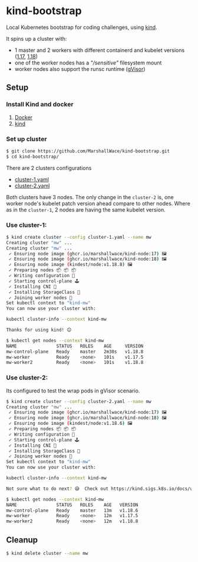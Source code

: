 # kind-bootstrap

Local Kubernetes bootstrap for coding challenges, using [kind](https://kind.sigs.k8s.io/).

It spins up a cluster with:
- 1 master and 2 workers with different containerd and kubelet versions ([1.17](./nodes/Dockerfile.17), [1.18](./nodes/Dockerfile.18))
- one of the worker nodes has a _"/sensitive"_ filesystem mount
- worker nodes also support the runsc runtime ([gVisor](https://gvisor.dev/))

## Setup

### Install Kind and docker
1) [Docker](https://docs.docker.com/get-docker/) 
2) [kind](https://github.com/kubernetes-sigs/kind/releases)

### Set up cluster
```bash
$ git clone https://github.com/MarshallWace/kind-bootstrap.git
$ cd kind-bootstrap/
```
There are 2 clusters configurations
* [cluster-1.yaml](./cluster-1.yaml)
* [cluster-2.yaml](./cluster-2.yaml)

Both clusters have 3 nodes. The only change in the `cluster-2` is, one worker node's kubelet patch version ahead compare to other nodes. Where as in the `cluster-1`, 2 nodes are having the same kubelet version.


### Use cluster-1:
```bash
$ kind create cluster --config cluster-1.yaml --name mw
Creating cluster "mw" ...
Creating cluster "mw" ...
 ✓ Ensuring node image (ghcr.io/marshallwace/kind-node:17) 🖼 
 ✓ Ensuring node image (ghcr.io/marshallwace/kind-node:18) 🖼 
 ✓ Ensuring node image (kindest/node:v1.18.8) 🖼 
 ✓ Preparing nodes 📦 📦 📦  
 ✓ Writing configuration 📜 
 ✓ Starting control-plane 🕹️ 
 ✓ Installing CNI 🔌 
 ✓ Installing StorageClass 💾 
 ✓ Joining worker nodes 🚜 
Set kubectl context to "kind-mw"
You can now use your cluster with:

kubectl cluster-info --context kind-mw

Thanks for using kind! 😊
```
```bash
$ kubectl get nodes --context kind-mw
NAME               STATUS   ROLES    AGE     VERSION
mw-control-plane   Ready    master   2m30s   v1.18.8
mw-worker          Ready    <none>   101s    v1.17.5
mw-worker2         Ready    <none>   101s    v1.18.8
```

### Use cluster-2: 

Its configured to test the wrap pods in gVisor scenario.

```bash
$ kind create cluster --config cluster-2.yaml --name mw
Creating cluster "mw" ...
 ✓ Ensuring node image (ghcr.io/marshallwace/kind-node:17) 🖼 
 ✓ Ensuring node image (ghcr.io/marshallwace/kind-node:18) 🖼 
 ✓ Ensuring node image (kindest/node:v1.18.6) 🖼 
 ✓ Preparing nodes 📦 📦 📦  
 ✓ Writing configuration 📜 
 ✓ Starting control-plane 🕹️ 
 ✓ Installing CNI 🔌 
 ✓ Installing StorageClass 💾 
 ✓ Joining worker nodes 🚜 
Set kubectl context to "kind-mw"
You can now use your cluster with:

kubectl cluster-info --context kind-mw

Not sure what to do next? 😅  Check out https://kind.sigs.k8s.io/docs/user/quick-start/
```
```bash
$ kubectl get nodes --context kind-mw
NAME               STATUS   ROLES    AGE   VERSION
mw-control-plane   Ready    master   13m   v1.18.6
mw-worker          Ready    <none>   12m   v1.17.5
mw-worker2         Ready    <none>   12m   v1.18.8
```

## Cleanup

```bash
$ kind delete cluster --name mw
```
